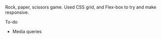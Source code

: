 
Rock, paper, scissors game.  Used CSS grid, and Flex-box to try and make responsive.

To-do
 - Media queries


